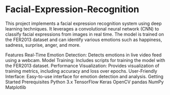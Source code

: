 # Facial-Expression-Recognition
This project implements a facial expression recognition system using deep learning techniques. It leverages a convolutional neural network (CNN) to classify facial expressions from images in real time. The model is trained on the FER2013 dataset and can identify various emotions such as happiness, sadness, surprise, anger, and more.

Features
Real-Time Emotion Detection: Detects emotions in live video feed using a webcam.
Model Training: Includes scripts for training the model with the FER2013 dataset.
Performance Visualization: Provides visualization of training metrics, including accuracy and loss over epochs.
User-Friendly Interface: Easy-to-use interface for emotion detection and analysis.
Getting Started
Prerequisites
Python 3.x
TensorFlow
Keras
OpenCV
pandas
NumPy
Matplotlib
